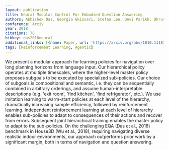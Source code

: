 ```yaml
---
layout: publication
title: Neural Modular Control For Embodied Question Answering
authors: Abhishek Das, Georgia Gkioxari, Stefan Lee, Devi Parikh, Dhruv Batra
conference: Arxiv
year: 2018
citations: 78
bibkey: das2018neural
additional_links: [{name: Paper, url: 'https://arxiv.org/abs/1810.11181'}]
tags: [Reinforcement Learning, Agentic]
---
```

We present a modular approach for learning policies for navigation over long
planning horizons from language input. Our hierarchical policy operates at
multiple timescales, where the higher-level master policy proposes subgoals to
be executed by specialized sub-policies. Our choice of subgoals is
compositional and semantic, i.e. they can be sequentially combined in arbitrary
orderings, and assume human-interpretable descriptions (e.g. 'exit room', 'find
kitchen', 'find refrigerator', etc.).
  We use imitation learning to warm-start policies at each level of the
hierarchy, dramatically increasing sample efficiency, followed by reinforcement
learning. Independent reinforcement learning at each level of hierarchy enables
sub-policies to adapt to consequences of their actions and recover from errors.
Subsequent joint hierarchical training enables the master policy to adapt to
the sub-policies.
  On the challenging EQA (Das et al., 2018) benchmark in House3D (Wu et al.,
2018), requiring navigating diverse realistic indoor environments, our approach
outperforms prior work by a significant margin, both in terms of navigation and
question answering.
